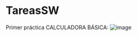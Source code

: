 # TareasSW
Primer práctica 
CALCULADORA BÁSICA:
![image](https://user-images.githubusercontent.com/56243324/136251899-7da0543e-356f-427f-86dd-dea0772043a0.png)
